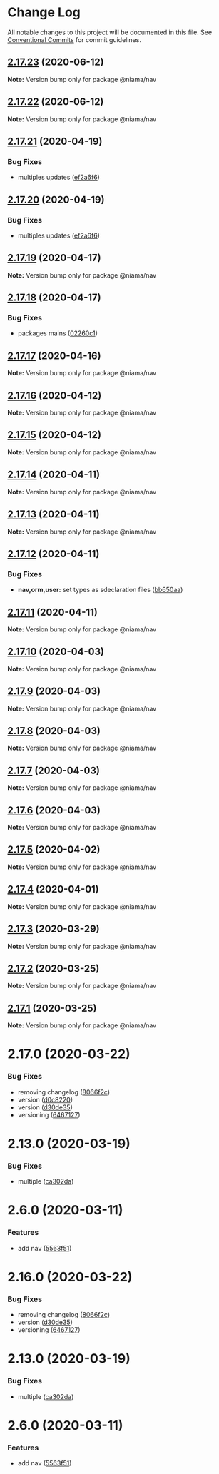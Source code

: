 # Change Log

All notable changes to this project will be documented in this file.
See [Conventional Commits](https://conventionalcommits.org) for commit guidelines.

## [2.17.23](https://github.com/niama-strategies/niama/compare/@niama/nav@2.17.21...@niama/nav@2.17.23) (2020-06-12)

**Note:** Version bump only for package @niama/nav





## [2.17.22](https://github.com/niama-strategies/niama/compare/@niama/nav@2.17.21...@niama/nav@2.17.22) (2020-06-12)

**Note:** Version bump only for package @niama/nav





## [2.17.21](https://github.com/niama-strategies/niama/compare/@niama/nav@2.17.19...@niama/nav@2.17.21) (2020-04-19)


### Bug Fixes

* multiples updates ([ef2a6f6](https://github.com/niama-strategies/niama/commit/ef2a6f6f3a2be38cc5aeefe7ad641d61d96dabe4))





## [2.17.20](https://github.com/niama-strategies/niama/compare/@niama/nav@2.17.19...@niama/nav@2.17.20) (2020-04-19)


### Bug Fixes

* multiples updates ([ef2a6f6](https://github.com/niama-strategies/niama/commit/ef2a6f6f3a2be38cc5aeefe7ad641d61d96dabe4))





## [2.17.19](https://github.com/niama-strategies/niama/compare/@niama/nav@2.17.18...@niama/nav@2.17.19) (2020-04-17)

**Note:** Version bump only for package @niama/nav





## [2.17.18](https://github.com/niama-strategies/niama/compare/@niama/nav@2.17.17...@niama/nav@2.17.18) (2020-04-17)


### Bug Fixes

* packages mains ([02260c1](https://github.com/niama-strategies/niama/commit/02260c19823836b0f3234a330ed25406d8b127a1))





## [2.17.17](https://github.com/niama-strategies/niama/compare/@niama/nav@2.17.16...@niama/nav@2.17.17) (2020-04-16)

**Note:** Version bump only for package @niama/nav





## [2.17.16](https://github.com/niama-strategies/niama/compare/@niama/nav@2.17.15...@niama/nav@2.17.16) (2020-04-12)

**Note:** Version bump only for package @niama/nav





## [2.17.15](https://github.com/niama-strategies/niama/compare/@niama/nav@2.17.14...@niama/nav@2.17.15) (2020-04-12)

**Note:** Version bump only for package @niama/nav





## [2.17.14](https://github.com/niama-strategies/niama/compare/@niama/nav@2.17.13...@niama/nav@2.17.14) (2020-04-11)

**Note:** Version bump only for package @niama/nav





## [2.17.13](https://github.com/niama-strategies/niama/compare/@niama/nav@2.17.12...@niama/nav@2.17.13) (2020-04-11)

**Note:** Version bump only for package @niama/nav





## [2.17.12](https://github.com/niama-strategies/niama/compare/@niama/nav@2.17.11...@niama/nav@2.17.12) (2020-04-11)


### Bug Fixes

* **nav,orm,user:** set types as sdeclaration files ([bb650aa](https://github.com/niama-strategies/niama/commit/bb650aaed9dfdeb03ed94c15d28cbdf6afa8c614))





## [2.17.11](https://github.com/niama-strategies/niama/compare/@niama/nav@2.17.10...@niama/nav@2.17.11) (2020-04-11)

**Note:** Version bump only for package @niama/nav





## [2.17.10](https://github.com/niama-strategies/niama/compare/@niama/nav@2.17.9...@niama/nav@2.17.10) (2020-04-03)

**Note:** Version bump only for package @niama/nav





## [2.17.9](https://github.com/niama-strategies/niama/compare/@niama/nav@2.17.8...@niama/nav@2.17.9) (2020-04-03)

**Note:** Version bump only for package @niama/nav





## [2.17.8](https://github.com/niama-strategies/niama/compare/@niama/nav@2.17.7...@niama/nav@2.17.8) (2020-04-03)

**Note:** Version bump only for package @niama/nav





## [2.17.7](https://github.com/niama-strategies/niama/compare/@niama/nav@2.17.6...@niama/nav@2.17.7) (2020-04-03)

**Note:** Version bump only for package @niama/nav





## [2.17.6](https://github.com/niama-strategies/niama/compare/@niama/nav@2.17.5...@niama/nav@2.17.6) (2020-04-03)

**Note:** Version bump only for package @niama/nav





## [2.17.5](https://github.com/niama-strategies/niama/compare/@niama/nav@2.17.4...@niama/nav@2.17.5) (2020-04-02)

**Note:** Version bump only for package @niama/nav





## [2.17.4](https://github.com/niama-strategies/niama/compare/@niama/nav@2.17.3...@niama/nav@2.17.4) (2020-04-01)

**Note:** Version bump only for package @niama/nav





## [2.17.3](https://github.com/niama-strategies/niama/compare/@niama/nav@2.17.2...@niama/nav@2.17.3) (2020-03-29)

**Note:** Version bump only for package @niama/nav





## [2.17.2](https://github.com/niama-strategies/niama/compare/@niama/nav@2.17.1...@niama/nav@2.17.2) (2020-03-25)

**Note:** Version bump only for package @niama/nav





## [2.17.1](https://github.com/niama-strategies/niama/compare/@niama/nav@2.17.0...@niama/nav@2.17.1) (2020-03-25)

**Note:** Version bump only for package @niama/nav





# 2.17.0 (2020-03-22)


### Bug Fixes

* removing changelog ([8066f2c](https://github.com/niama-strategies/niama/commit/8066f2c143a8e93600d5dab4ab313501e81f7a82))
* version ([d0c8220](https://github.com/niama-strategies/niama/commit/d0c822081680fe0106ebe9b8dd30ce769d102759))
* version ([d30de35](https://github.com/niama-strategies/niama/commit/d30de355da29ccd03916cddcd532e543e5906d0d))
* versioning ([6467127](https://github.com/niama-strategies/niama/commit/6467127550c6c1bfbc0d43ab4d83906695d9d732))



# 2.13.0 (2020-03-19)


### Bug Fixes

* multiple ([ca302da](https://github.com/niama-strategies/niama/commit/ca302da3ce4d56964595287d74e7f1d1761451f1))



# 2.6.0 (2020-03-11)


### Features

* add nav ([5563f51](https://github.com/niama-strategies/niama/commit/5563f5121f3cd95aa8fc6c666a76a9220a719ae4))





# 2.16.0 (2020-03-22)


### Bug Fixes

* removing changelog ([8066f2c](https://github.com/niama-strategies/niama/commit/8066f2c143a8e93600d5dab4ab313501e81f7a82))
* version ([d30de35](https://github.com/niama-strategies/niama/commit/d30de355da29ccd03916cddcd532e543e5906d0d))
* versioning ([6467127](https://github.com/niama-strategies/niama/commit/6467127550c6c1bfbc0d43ab4d83906695d9d732))



# 2.13.0 (2020-03-19)


### Bug Fixes

* multiple ([ca302da](https://github.com/niama-strategies/niama/commit/ca302da3ce4d56964595287d74e7f1d1761451f1))



# 2.6.0 (2020-03-11)


### Features

* add nav ([5563f51](https://github.com/niama-strategies/niama/commit/5563f5121f3cd95aa8fc6c666a76a9220a719ae4))
